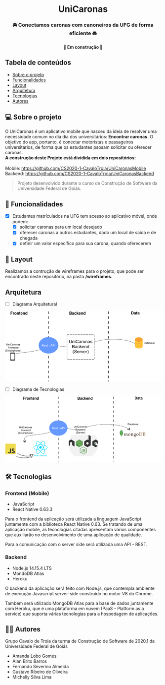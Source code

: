 <h1 align="center">UniCaronas
</h1>
<h3 align="center">
🚘 Conectamos caronas com canoneiros da UFG de forma eficiente 🚘
</h3>
<h4 align="center">
	🚧 Em construção 🚧
</h4>

## Tabela de conteúdos

 * [Sobre o projeto](#-sobre-o-projeto)
 * [Funcionalidades](#-funcionalidades)
 * [Layout](#-layout)
 * [Arquitetura](#arquitetura)
 * [Tecnologias](#-tecnologias)
 * [Autores](#-autores)

## 💻 Sobre o projeto

O UniCaronas é um aplicativo mobile que nasceu da ideia de resolver uma necessidade
comum no dia dia dos universitários: <strong>Encontrar caronas.</strong> O objetivo do app, portanto,
é conectar motoristas e passageiros universitários, de forma que os estudantes psosam solicitar ou oferecer caronas.
</br>
<strong>A construção deste Projeto está dividida em dois repositórios:</strong> </br>
</br>
Mobile: https://github.com/CS2020-1-CavaloTroia/UniCaronasMobile</br>
Backend: https://github.com/CS2020-1-CavaloTroia/UniCaronasBackend

>Projeto desenvolvido durante o curso de Construção de Software da Universidade Federal de Goiás.

## 📱 Funcionalidades

- [x] Estudantes matrículados na UFG tem acesso ao aplicativo móvel, onde podem:
	- [x] solicitar caronas para um local desejado
	- [x] oferecer caronas a outros estudantes, dado um local de saída e de chegada
	- [x] definir um valor específico para sua carona, quando oferecerem

## 🎨 Layout

Realizamos a contrução de wireframes para o projeto, que pode ser encontrado neste repositório, na pasta <strong>/wireframes</strong>.


## Arquitetura

- [ ] Diagrama Arquitetural
<img src="https://github.com/CS2020-1-CavaloTroia/UniCaronas/blob/master/readme_images/arquitetura_UniCaronas.png" width="800">

- [ ] Diagrama de Tecnologias

<img src="https://github.com/CS2020-1-CavaloTroia/UniCaronas/blob/master/readme_images/tecnologias_UniCaronas.png" width="800">

## 🛠 Tecnologias

### Frontend (Mobile)
- JavaScript
- React Native 0.63.3

Para o frontend da aplicação será utilizada a linguagem JavaScript juntamente com a biblioteca React Native 0.63. Se tratando de uma aplicação mobile,  as tecnologias citadas apresentam vários componentes que auxiliarão no desenvolvimento de uma aplicação de qualidade.

Para a comunicação com o server side será utilizada uma API - REST.

### Backend
- Node.js 14.15.4 LTS
- MondoDB Atlas
- Heroku

O backend da aplicação será feito com Node.js, que contempla ambiente de execução Javascript server-side construído no motor V8 do Chrome.

Também será  utilizado MongoDB Atlas para a base de dados juntamente com Heroku, que é uma plataforma em nuvem (PaaS - Platform as a service) que suporta várias tecnologias para a hospedagem de aplicações.

## 👨‍💻 Autores

Grupo Cavalo de Troia da turma de Construção de Software de 2020.1 da Universidade Federal de Goiás
* Amanda Lobo Gomes
* Alan Brito Barros
* Fernando Severino Almeida
* Gustavo Ribeiro de Oliveira
* Michelly Silva Lima
